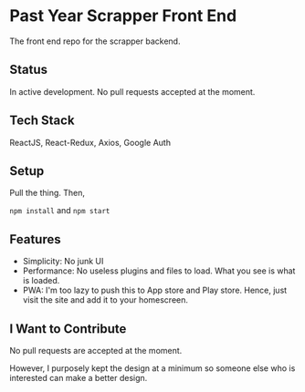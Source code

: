 #   Past Year Scrapper Front End

The front end repo for the scrapper backend.

## Status

In active development. No pull requests accepted at the moment.

## Tech Stack

ReactJS, React-Redux, Axios, Google Auth

## Setup

Pull the thing. Then,

`npm install` and `npm start`

## Features

- Simplicity: No junk UI
- Performance: No useless plugins and files to load. What you see is what is loaded.
- PWA: I'm too lazy to push this to App store and Play store. Hence, just visit the site and add it to your homescreen.

## I Want to Contribute

No pull requests are accepted at the moment. 

However, I purposely kept the design at a minimum so someone else who is interested can make a better design.


